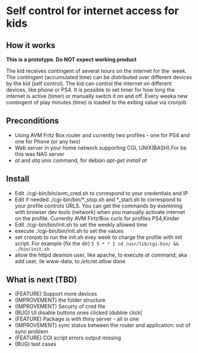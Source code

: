 # Self control for internet access for kids 
## How it works 

**This is a prototype. Do NOT expect working product**

The kid receives contingent of several hours on the internet for the  week. The contingent (accumulated time) can be distributed over different devices by the kid (self control).
The kid can control the internet on different devices, like phone or PS4. It is possible to set timer for how long the internet is active (timer) or manually switch it on and off. Every weeka new contingent of play minutes (time) is loaded to the exiting value via cronjob 

## Preconditions

- Using AVM Fritz Box router and currently two profiles - one for PS4 and one for Phone (or any two)
- Web server in your home network supporting CGI, UNIX(BASH).For be this was NAS server 
-  *at* and *atq* unix command, for debian *apt-get install at*

## Install 

- Edit ./cgi-bin/bin/avm_cred.sh to correspond to your credentials and IP
- Edit if needed  ./cgi-bin/bin/\*_stop.sh and \*_start.sh to correspond to your profile controls URLS. You can get the commands  by exemining with browser dev tools (network) when you manually activate internet on the profile. Currenlty AVM Firtz!Box curls for profiles PS4,Kinder   
- Edit ./cgi-bin/bin/init.sh to set the  weekly allowed time 
- execute ./cgi-bin/bin/init.sh to set the values 
- set cronjob to run the init.sh evey week to charge the profile with init script. For example (fix the dir) 
`5 5 * * 1 cd /usr/lib/cgi-bin/ && ./bin/init.sh` 
- allow the httpd deamon user, like apache, to execute *at* command, aka add user, ile www-data, to */etc/at.allow* 
done 

## What is next (TBD)

- (FEATURE) Support more devices 
- (IMPROVEMENT) the folder structure 
- (IMPROVEMENT) Securty of cred file
- (BUG) UI disable buttons ones clicked (dubble click(
- (FEATURE) Package is with thiny server - all in one 
- (IMPROVEMENT) sync status between the router and application: out of sync problem
- (FEATURE) CGI script errors output missing 
- (BUG) test cases 

